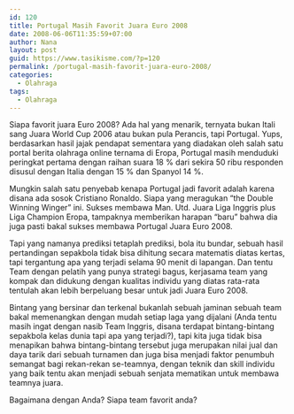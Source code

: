```yaml
---
id: 120
title: Portugal Masih Favorit Juara Euro 2008
date: 2008-06-06T11:35:59+07:00
author: Nana
layout: post
guid: https://www.tasikisme.com/?p=120
permalink: /portugal-masih-favorit-juara-euro-2008/
categories:
  - Olahraga
tags:
  - Olahraga
---
```

Siapa favorit juara Euro 2008? Ada hal yang menarik, ternyata bukan Itali sang Juara World Cup 2006 atau bukan pula Perancis, tapi Portugal. Yups, berdasarkan hasil jajak pendapat sementara yang diadakan oleh salah satu portal berita olahraga online ternama di Eropa, Portugal masih menduduki peringkat pertama dengan raihan suara 18 % dari sekira 50 ribu responden disusul dengan Italia dengan 15 % dan Spanyol 14 %.

Mungkin salah satu penyebab kenapa Portugal jadi favorit adalah karena disana ada sosok Cristiano Ronaldo. Siapa yang meragukan “the Double Winning Winger” ini. Sukses membawa Man. Utd. Juara Liga Inggris plus Liga Champion Eropa, tampaknya memberikan harapan “baru” bahwa dia juga pasti bakal sukses membawa Portugal Juara Euro 2008.

Tapi yang namanya prediksi tetaplah prediksi, bola itu bundar, sebuah hasil pertandingan sepakbola tidak bisa dihitung secara matematis diatas kertas, tapi tergantung apa yang terjadi selama 90 menit di lapangan. Dan tentu Team dengan pelatih yang punya strategi bagus, kerjasama team yang kompak dan didukung dengan kualitas individu yang diatas rata-rata tentulah akan lebih berpeluang besar untuk jadi Juara Euro 2008.

Bintang yang bersinar dan terkenal bukanlah sebuah jaminan sebuah team bakal memenangkan dengan mudah setiap laga yang dijalani (Anda tentu masih ingat dengan nasib Team Inggris, disana terdapat bintang-bintang sepakbola kelas dunia tapi apa yang terjadi?), tapi kita juga tidak bisa menapikan bahwa bintang-bintang tersebut juga merupakan nilai jual dan daya tarik dari sebuah turnamen dan juga bisa menjadi faktor penumbuh semangat bagi rekan-rekan se-teamnya, dengan teknik dan skill individu yang baik tentu akan menjadi sebuah senjata mematikan untuk membawa teamnya juara.

Bagaimana dengan Anda? Siapa team favorit anda?